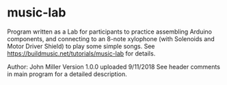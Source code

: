 # music-lab
Program written as a Lab for participants to practice assembling Arduino components, and connecting to an 8-note xylophone (with Solenoids and Motor Driver Shield) to play some simple songs.
See https://buildmusic.net/tutorials/music-lab for details.

Author: John Miller 
Version 1.0.0 uploaded 9/11/2018
See header comments in main program for a detailed description. 
